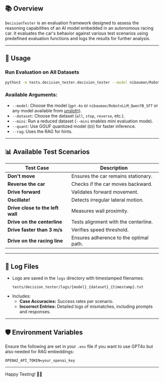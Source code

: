 ## 📚 **Overview**

`DecisionTester` is an evaluation framework designed to assess the reasoning capabilities of an AI model embedded in an autonomous racing car. It evaluates the car's behavior against various test scenarios using predefined evaluation functions and logs the results for further analysis.

---

## 🚀 **Usage**

### **Run Evaluation on All Datasets**

```bash
python3 -m tests.decision_tester.decision_tester --model nibauman/RobotxLLM_Qwen7B_SFT --dataset all --mini --rag
```

### **Available Arguments:**
- `--model`: Choose the model (`gpt-4o` or `nibauman/RobotxLLM_Qwen7B_SFT` or any model available from [unsloth](https://huggingface.co/unsloth)).  
- `--dataset`: Choose the dataset (`all`, `stop`, `reverse`, etc.).  
- `--mini`: Run a reduced dataset (`--mini` enables mini evaluation mode).  
- `--quant`: Use GGUF quantized model (`Q5`) for faster inference.
- `--rag`: Uses the RAG for hints.

---

## 📊 **Available Test Scenarios**

| Test Case              | Description                       |
|-------------------------|-----------------------------------|
| **Don't move**         | Ensures the car remains stationary. |
| **Reverse the car**    | Checks if the car moves backward.  |
| **Drive forward**      | Validates forward movement.       |
| **Oscillate!**         | Detects irregular lateral motion. |
| **Drive close to the left wall** | Measures wall proximity. |
| **Drive on the centerline** | Tests alignment with the centerline. |
| **Drive faster than 3 m/s** | Verifies speed threshold. |
| **Drive on the racing line** | Ensures adherence to the optimal path. |

---

## 📁 **Log Files**

- Logs are saved in the `logs` directory with timestamped filenames:
  ```
  tests/decision_tester/logs/{model}_{dataset}_{timestamp}.txt
  ```
- Includes:
  - **Case Accuracies:** Success rates per scenario.  
  - **Incorrect Entries:** Detailed logs of mismatches, including prompts and responses.

---

## 🛡️ **Environment Variables**

Ensure the following are set in your `.env` file if you want to use GPT4o but also needed for RAG embeddings:
```
OPENAI_API_TOKEN=your_openai_key
```

---

Happy Testing! 🚗💨